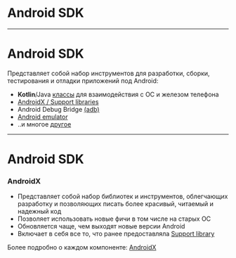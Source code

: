 <!-- .slide:    data-background-color="#699f00" -->
<!-- .slide:    class="center center-horizontal" -->

# Android SDK

------

<!-- .slide:    class="left" -->

# Android SDK

Представляет собой набор инструментов для разработки, сборки, тестирования и отладки приложений под Android:
- **Kotlin**/Java [классы](https://developer.android.com/reference/classes) для взаимодействия с ОС и железом телефона
- [AndroidX / Support libraries](https://developer.android.com/topic/libraries/support-library/packages.html)
- Android Debug Bridge [(adb)](https://developer.android.com/studio/command-line/adb)
- [Android emulator](https://developer.android.com/studio/run/emulator)
- ..и многое [другое](https://developer.android.com/studio/command-line/)

------

<!-- .slide:    class="left" -->

# Android SDK
### AndroidX

- Представляет собой набор библиотек и инструментов, облегчающих разработку и позволяющих писать более
красивый, читаемый и надежный код
- Позволяет использовать новые фичи в том числе на старых ОС
- Обновляется чаще, чем выходят новые версии Android
- Включает в себя все то, что ранее предоставляла [Support library](https://developer.android.com/topic/libraries/support-library)

Более подробно о каждом компоненте: [AndroidX](https://developer.android.com/jetpack)